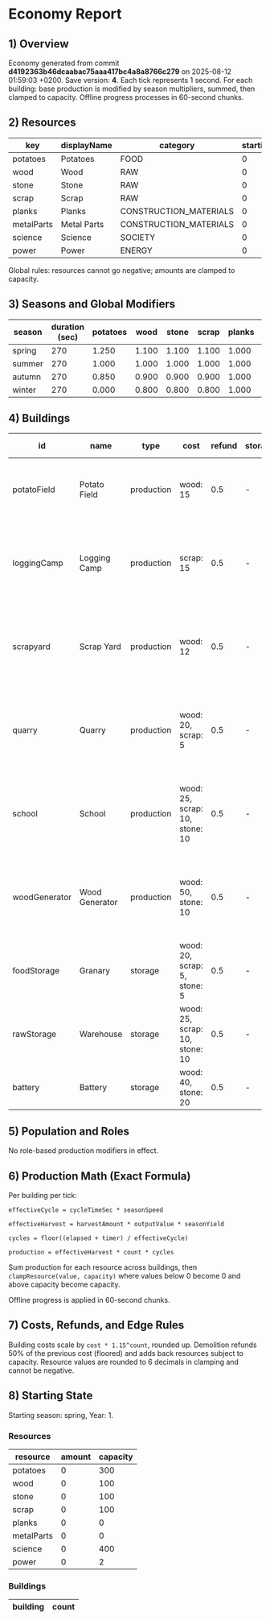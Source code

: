 # Economy Report

## 1) Overview
Economy generated from commit **d4192363b46dcaabac75aaa417bc4a8a8766c279** on 2025-08-12 01:59:03 +0200. Save version: **4**.
Each tick represents 1 second. For each building: base production is modified by season multipliers, summed, then clamped to capacity. Offline progress processes in 60-second chunks.

## 2) Resources
| key | displayName | category | startingAmount | startingCapacity | unit |
| - | - | - | - | - | - |
| potatoes | Potatoes | FOOD | 0 | 300 |  |
| wood | Wood | RAW | 0 | 100 |  |
| stone | Stone | RAW | 0 | 100 |  |
| scrap | Scrap | RAW | 0 | 100 |  |
| planks | Planks | CONSTRUCTION_MATERIALS | 0 | 0 |  |
| metalParts | Metal Parts | CONSTRUCTION_MATERIALS | 0 | 0 |  |
| science | Science | SOCIETY | 0 | 400 |  |
| power | Power | ENERGY | 0 | 2 |  |

Global rules: resources cannot go negative; amounts are clamped to capacity.

## 3) Seasons and Global Modifiers
| season | duration (sec) | potatoes | wood | stone | scrap | planks | metalParts | science | power |
| - | - | - | - | - | - | - | - | - | - |
| spring | 270 | 1.250 | 1.100 | 1.100 | 1.100 | 1.000 | 1.000 | 1.000 | 1.000 |
| summer | 270 | 1.000 | 1.000 | 1.000 | 1.000 | 1.000 | 1.000 | 1.000 | 1.000 |
| autumn | 270 | 0.850 | 0.900 | 0.900 | 0.900 | 1.000 | 1.000 | 1.000 | 1.000 |
| winter | 270 | 0.000 | 0.800 | 0.800 | 0.800 | 1.000 | 1.000 | 1.000 | 1.000 |

## 4) Buildings
| id | name | type | cost | refund | storage | base prod/s | season mults |
| - | - | - | - | - | - | - | - |
| potatoField | Potato Field | production | wood: 15 | 0.5 | - | potatoes: 0.375 | spring: 1.25, summer: 1, autumn: 0.85 |
| loggingCamp | Logging Camp | production | scrap: 15 | 0.5 | - | wood: 0.2 | spring: 1.1, summer: 1, autumn: 0.9, winter: 0.8 |
| scrapyard | Scrap Yard | production | wood: 12 | 0.5 | - | scrap: 0.06 | spring: 1.1, summer: 1, autumn: 0.9, winter: 0.8 |
| quarry | Quarry | production | wood: 20, scrap: 5 | 0.5 | - | stone: 0.08 | spring: 1.1, summer: 1, autumn: 0.9, winter: 0.8 |
| school | School | production | wood: 25, scrap: 10, stone: 10 | 0.5 | - | science: 0.5 | spring: 1, summer: 1, autumn: 1, winter: 1 |
| woodGenerator | Wood Generator | production | wood: 50, stone: 10 | 0.5 | - | power: 1 | spring: 1, summer: 1, autumn: 1, winter: 1 |
| foodStorage | Granary | storage | wood: 20, scrap: 5, stone: 5 | 0.5 | - | - | - |
| rawStorage | Warehouse | storage | wood: 25, scrap: 10, stone: 10 | 0.5 | - | - | - |
| battery | Battery | storage | wood: 40, stone: 20 | 0.5 | - | - | - |

## 5) Population and Roles
No role-based production modifiers in effect.

## 6) Production Math (Exact Formula)
Per building per tick:

`effectiveCycle = cycleTimeSec * seasonSpeed`

`effectiveHarvest = harvestAmount * outputValue * seasonYield`

`cycles = floor((elapsed + timer) / effectiveCycle)`

`production = effectiveHarvest * count * cycles`

Sum production for each resource across buildings, then `clampResource(value, capacity)` where values below 0 become 0 and above capacity become capacity.

Offline progress is applied in 60-second chunks.

## 7) Costs, Refunds, and Edge Rules
Building costs scale by `cost * 1.15^count`, rounded up. Demolition refunds 50% of the previous cost (floored) and adds back resources subject to capacity. Resource values are rounded to 6 decimals in clamping and cannot be negative.

## 8) Starting State
Starting season: spring, Year: 1.

### Resources
| resource | amount | capacity |
| - | - | - |
| potatoes | 0 | 300 |
| wood | 0 | 100 |
| stone | 0 | 100 |
| scrap | 0 | 100 |
| planks | 0 | 0 |
| metalParts | 0 | 0 |
| science | 0 | 400 |
| power | 0 | 2 |

### Buildings
| building | count |
| - | - |

